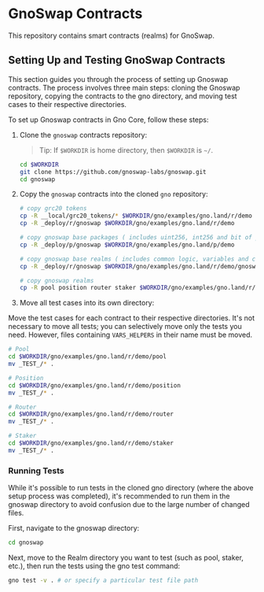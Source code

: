 # GnoSwap Contracts

This repository contains smart contracts (realms) for GnoSwap.

## Setting Up and Testing GnoSwap Contracts

This section guides you through the process of setting up Gnoswap contracts. The process involves three main steps: cloning the Gnoswap repository, copying the contracts to the gno directory, and moving test cases to their respective directories.

To set up Gnoswap contracts in Gno Core, follow these steps:

1. Clone the `gnoswap` contracts repository:

   > Tip: If `$WORKDIR` is home directory, then `$WORKDIR` is `~/`.

   ```bash
   cd $WORKDIR
   git clone https://github.com/gnoswap-labs/gnoswap.git
   cd gnoswap
   ```

2. Copy the `gnoswap` contracts into the cloned `gno` repository:

   ```bash
   # copy grc20 tokens
   cp -R __local/grc20_tokens/* $WORKDIR/gno/examples/gno.land/r/demo
   cp -R _deploy/r/gnoswap $WORKDIR/gno/examples/gno.land/r/demo

   # copy gnoswap base packages ( includes uint256, int256 and bit of pool calculation )
   cp -R _deploy/p/gnoswap $WORKDIR/gno/examples/gno.land/p/demo

   # copy gnoswap base realms ( includes common logic, variables and consts )
   cp -R _deploy/r/gnoswap $WORKDIR/gno/examples/gno.land/r/demo/gnoswap

   # copy gnoswap realms
   cp -R pool position router staker $WORKDIR/gno/examples/gno.land/r/demo
   ```

3. Move all test cases into its own directory:

Move the test cases for each contract to their respective directories. It's not necessary to move all tests; you can selectively move only the tests you need. However, files containing `VARS_HELPERS` in their name must be moved.

   ```bash
   # Pool
   cd $WORKDIR/gno/examples/gno.land/r/demo/pool
   mv _TEST_/* .

   # Position
   cd $WORKDIR/gno/examples/gno.land/r/demo/position
   mv _TEST_/* .

   # Router
   cd $WORKDIR/gno/examples/gno.land/r/demo/router
   mv _TEST_/* .

   # Staker
   cd $WORKDIR/gno/examples/gno.land/r/demo/staker
   mv _TEST_/* .
   ```

### Running Tests

While it's possible to run tests in the cloned gno directory (where the above setup process was completed), it's recommended to run them in the gnoswap directory to avoid confusion due to the large number of changed files.

First, navigate to the gnoswap directory:

```bash
cd gnoswap
```

Next, move to the Realm directory you want to test (such as pool, staker, etc.), then run the tests using the gno test command:

```bash
gno test -v . # or specify a particular test file path
```
